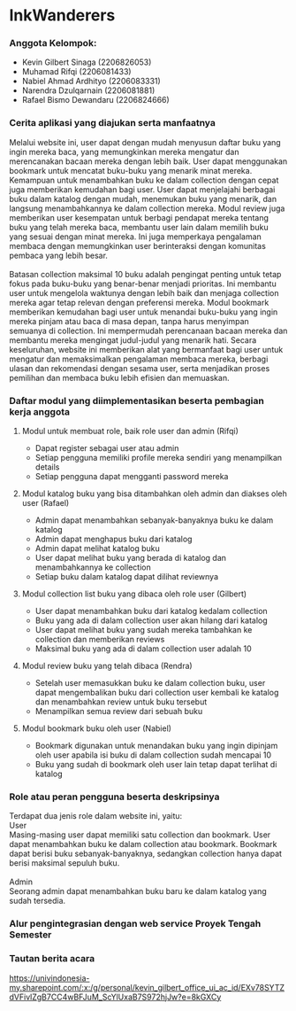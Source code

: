 # InkWanderers

### Anggota Kelompok:
- Kevin Gilbert Sinaga (2206826053)
- Muhamad Rifqi (2206081433)
- Nabiel Ahmad Ardhityo (2206083331)
- Narendra Dzulqarnain (2206081881)
- Rafael Bismo Dewandaru (2206824666)

### Cerita aplikasi yang diajukan serta manfaatnya
Melalui website ini, user dapat dengan mudah menyusun daftar buku yang ingin mereka baca, yang memungkinkan mereka mengatur dan merencanakan bacaan mereka dengan lebih baik. User dapat menggunakan bookmark untuk mencatat buku-buku yang menarik minat mereka. Kemampuan untuk menambahkan buku ke dalam collection dengan cepat juga memberikan kemudahan bagi user. User dapat menjelajahi berbagai buku dalam katalog dengan mudah, menemukan buku yang menarik, dan langsung menambahkannya ke dalam collection mereka. Modul review juga memberikan user kesempatan untuk berbagi pendapat mereka tentang buku yang telah mereka baca, membantu user lain dalam memilih buku yang sesuai dengan minat mereka. Ini juga memperkaya pengalaman membaca dengan memungkinkan user berinteraksi dengan komunitas pembaca yang lebih besar. <br />
<br />
Batasan collection maksimal 10 buku adalah pengingat penting untuk tetap fokus pada buku-buku yang benar-benar menjadi prioritas. Ini membantu user untuk mengelola waktunya dengan lebih baik dan menjaga collection mereka agar tetap relevan dengan preferensi mereka. Modul bookmark memberikan kemudahan bagi user untuk menandai buku-buku yang ingin mereka pinjam atau baca di masa depan, tanpa harus menyimpan semuanya di collection. Ini mempermudah perencanaan bacaan mereka dan membantu mereka mengingat judul-judul yang menarik hati. Secara keseluruhan, website ini memberikan alat yang bermanfaat bagi user untuk mengatur dan memaksimalkan pengalaman membaca mereka, berbagi ulasan dan rekomendasi dengan sesama user, serta menjadikan proses pemilihan dan membaca buku lebih efisien dan memuaskan.<br />


### Daftar modul yang diimplementasikan beserta pembagian kerja anggota
1. Modul untuk membuat role, baik role user dan admin (Rifqi)
    - Dapat register sebagai user atau admin
    - Setiap pengguna memiliki profile mereka sendiri yang menampilkan details
    - Setiap pengguna dapat mengganti password mereka
2. Modul katalog buku yang bisa ditambahkan oleh admin dan diakses oleh user (Rafael)
    - Admin dapat menambahkan sebanyak-banyaknya buku ke dalam katalog
    - Admin dapat menghapus buku dari katalog
    - Admin dapat melihat katalog buku
    - User dapat melihat buku yang berada di katalog dan menambahkannya ke collection
    - Setiap buku dalam katalog dapat dilihat reviewnya

3. Modul collection list buku yang dibaca oleh role user (Gilbert)
    - User dapat menambahkan buku dari katalog kedalam collection
    - Buku yang ada di dalam collection user akan hilang dari katalog
    - User dapat melihat buku yang sudah mereka tambahkan ke collection dan memberikan reviews
    - Maksimal buku yang ada di dalam collection user adalah 10
    
4. Modul review buku yang telah dibaca (Rendra)
    - Setelah user memasukkan buku ke dalam collection buku, user dapat mengembalikan buku dari collection user kembali ke katalog dan menambahkan review untuk buku tersebut
    - Menampilkan semua review dari sebuah buku

5. Modul bookmark buku oleh user (Nabiel)
    - Bookmark digunakan untuk menandakan buku yang ingin dipinjam oleh user apabila isi buku di dalam collection sudah mencapai 10
    - Buku yang sudah di bookmark oleh user lain tetap dapat terlihat di katalog

### Role atau peran pengguna beserta deskripsinya
Terdapat dua jenis role dalam website ini, yaitu:<br />
User<br />
Masing-masing user dapat memiliki satu collection dan bookmark. User dapat menambahkan buku ke dalam collection atau bookmark. Bookmark dapat berisi buku sebanyak-banyaknya, sedangkan collection hanya dapat berisi maksimal sepuluh buku.<br />
<br />
Admin<br />
Seorang admin dapat menambahkan buku baru ke dalam katalog yang sudah tersedia.<br />

### Alur pengintegrasian dengan web service Proyek Tengah Semester


### Tautan berita acara
https://univindonesia-my.sharepoint.com/:x:/g/personal/kevin_gilbert_office_ui_ac_id/EXv78SYTZdVFivlZgB7CC4wBFJuM_ScYlUxaB7S972hjJw?e=8kGXCy
